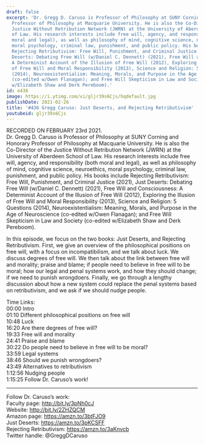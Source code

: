 ```yaml
---
draft: false
excerpt: 'Dr. Gregg D. Caruso is Professor of Philosophy at SUNY Corning and Honorary
  Professor of Philosophy at Macquarie University. He is also the Co-Director of the
  Justice Without Retribution Network (JWRN) at the University of Aberdeen School
  of Law. His research interests include free will, agency, and responsibility (both
  moral and legal), as well as philosophy of mind, cognitive science, neuroethics,
  moral psychology, criminal law, punishment, and public policy. His books include
  Rejecting Retributivism: Free Will, Punishment, and Criminal Justice (2021), Just
  Deserts: Debating Free Will (w/Daniel C. Dennett) (2021), Free Will and Consciousness:
  A Determinist Account of the Illusion of Free Will (2012), Exploring the Illusion
  of Free Will and Moral Responsibility (2013), Science and Religion: 5 Questions
  (2014), Neuroexistentialism: Meaning, Morals, and Purpose in the Age of Neuroscience
  (co-edited w/Owen Flanagan); and Free Will Skepticism in Law and Society (co-edited
  w/Elizabeth Shaw and Derk Pereboom).'
id: e436
image: https://i.ytimg.com/vi/gljr39s6Cjs/hqdefault.jpg
publishDate: 2021-02-26
title: '#436 Gregg Caruso: Just Deserts, and Rejecting Retributivism'
youtubeid: gljr39s6Cjs
---
```

RECORDED ON FEBRUARY 23rd 2021.  
Dr. Gregg D. Caruso is Professor of Philosophy at SUNY Corning and Honorary Professor of Philosophy at Macquarie University. He is also the Co-Director of the Justice Without Retribution Network (JWRN) at the University of Aberdeen School of Law. His research interests include free will, agency, and responsibility (both moral and legal), as well as philosophy of mind, cognitive science, neuroethics, moral psychology, criminal law, punishment, and public policy. His books include Rejecting Retributivism: Free Will, Punishment, and Criminal Justice (2021), Just Deserts: Debating Free Will (w/Daniel C. Dennett) (2021), Free Will and Consciousness: A Determinist Account of the Illusion of Free Will (2012), Exploring the Illusion of Free Will and Moral Responsibility (2013), Science and Religion: 5 Questions (2014), Neuroexistentialism: Meaning, Morals, and Purpose in the Age of Neuroscience (co-edited w/Owen Flanagan); and Free Will Skepticism in Law and Society (co-edited w/Elizabeth Shaw and Derk Pereboom).

In this episode, we focus on the two books: Just Deserts, and Rejecting Retributivism. First, we give an overview of the philosophical positions on free will, with a focus on incompatibilism, and we talk about luck. We discuss degrees of free will. We then talk about the link between free will and morality; praise and blame; if people need to believe in free will to be moral; how our legal and penal systems work, and how they should change; if we need to punish wrongdoers. Finally, we go through a lengthy discussion about how a new system could replace the penal systems based on retributivism, and we ask if we should nudge people.

Time Links:  
00:00 Intro  
01:10  Different philosophical positions on free will  
10:48  Luck  
16:20  Are there degrees of free will?  
19:33  Free will and morality  
24:41  Praise and blame  
30:22  Do people need to believe in free will to be moral?  
33:59  Legal systems  
38:46  Should we punish wrongdoers?  
43:49  Alternatives to retributivism  
1:12:56  Nudging people  
1:15:25  Follow Dr. Caruso’s work!

---

Follow Dr. Caruso’s work:  
Faculty page: http://bit.ly/3pNh0cJ  
Website: http://bit.ly/2ZHZQCM  
Amazon page: https://amzn.to/3btFJO9  
Just Deserts: https://amzn.to/3pKCSFF  
Rejecting Retributivism: https://amzn.to/3aKnvcb  
Twitter handle: @GreggDCaruso
